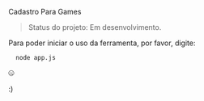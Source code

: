 Cadastro Para Games

> Status do projeto: Em desenvolvimento.

Para poder iniciar o uso da ferramenta, por favor, digite:

```
  node app.js
```
🤐

:)
